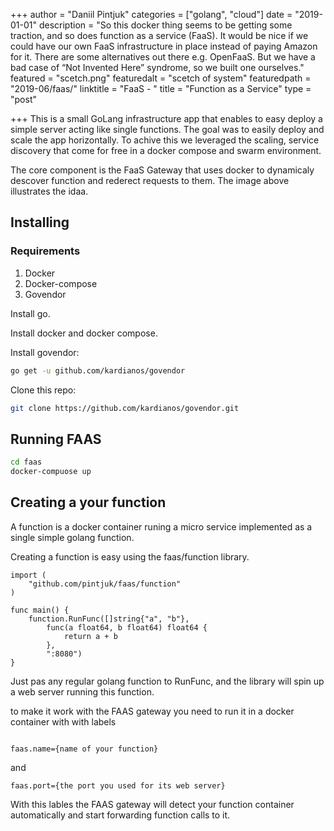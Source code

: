 +++
author = "Daniil Pintjuk"
categories = ["golang", "cloud"]
date = "2019-01-01"
description = "So this docker thing seems to be getting some traction, and so does function as a service (FaaS). It would be nice if we could have our own FaaS infrastructure in place instead of paying Amazon for it. There are some alternatives out there e.g. OpenFaaS. But we have a bad case of “Not Invented Here” syndrome, so we built one ourselves."
featured = "scetch.png"
featuredalt = "scetch of system"
featuredpath = "2019-06/faas/"
linktitle = "FaaS - "
title = "Function as a Service"
type = "post"

+++
This is a small GoLang infrastructure app that enables to easy deploy a simple server acting like
single functions. The goal was to easily deploy and scale the app horizontally. To achive this we leveraged the scaling, service discovery that come for free in a docker compose and swarm environment.

The core component is the FaaS Gateway that uses docker to dynamicaly descover function and rederect requests to them. The image above illustrates the idaa.


## Installing
### Requirements
1) Docker
2) Docker-compose
3) Govendor

Install go.

Install docker and docker compose.

Install govendor: 

``` bash
go get -u github.com/kardianos/govendor
```

Clone this repo:

``` bash
git clone https://github.com/kardianos/govendor.git
```


## Running FAAS

``` bash
cd faas
docker-compuose up
```

## Creating a your function
A function is a docker container runing a micro service implemented as a single simple golang function.

Creating a function is easy using the faas/function library.

``` golang
import (
	"github.com/pintjuk/faas/function"
)

func main() {
	function.RunFunc([]string{"a", "b"},
		func(a float64, b float64) float64 {
			return a + b
		},
		":8080")
}
```

Just pas any regular golang function to RunFunc, and the library will spin up a web server running this function.


to make it work with the FAAS gateway you need to run it in a docker container with with labels 

``` 

faas.name={name of your function}
```


and 

``` 
faas.port={the port you used for its web server}
```

With this lables the FAAS gateway will detect your function container automatically and start forwarding function calls to it.